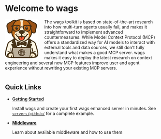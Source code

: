# Welcome to <span class="wags-brand">wags</span>

<img src="assets/images/wags-logo.png" alt="WAGS Logo" width="110" align="left" style="margin-right: 20px;">

The <span class="wags-brand">wags</span> toolkit is based on state-of-the-art research into how multi-turn agents usually fail, and makes it straightforward to implement advanced countermeasures. While Model Context Protocol (MCP) offers a standardized way for AI models to interact with external tools and data sources, we still don't fully understand what makes a good MCP server. <span class="wags-brand">wags</span> makes it easy to deploy the latest research on context engineering and several new MCP features improve user and agent experience without rewriting your existing MCP servers.

<div style="clear: both;"></div>

## Quick Links

<div class="grid cards" markdown>

- **[Getting Started](quickstart.md)**

    Install <span class="wags-brand">wags</span> and create your first <span class="wags-brand">wags</span> enhanced server in minutes. See [`servers/github/`](https://github.com/chughtapan/wags/tree/main/servers/github) for a complete example.

- **[Middleware](middleware/overview.md)**

    Learn about available middleware and how to use them

</div>

